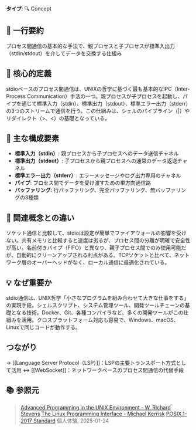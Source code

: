 **タイプ**: 🔍 Concept

## 📝 一行要約
プロセス間通信の基本的な手法で、親プロセスと子プロセスが標準入出力（stdin/stdout）を介してデータを交換する仕組み

## 🎯 核心的定義
stdioベースのプロセス間通信は、UNIXの哲学に基づく最も基本的なIPC（Inter-Process Communication）手法の一つ。親プロセスが子プロセスを起動し、パイプを通じて標準入力（stdin）、標準出力（stdout）、標準エラー出力（stderr）の3つのストリームで通信を行う。この仕組みは、シェルのパイプライン（|）やリダイレクト（>、<）の基礎となっている。

## 🌟 主な構成要素
- **標準入力（stdin）**: 親プロセスから子プロセスへのデータ送信チャネル
- **標準出力（stdout）**: 子プロセスから親プロセスへの通常のデータ返送チャネル
- **標準エラー出力（stderr）**: エラーメッセージやログ出力専用のチャネル
- **パイプ**: プロセス間でデータを受け渡すための単方向通信路
- **バッファリング**: 行バッファリング、完全バッファリング、無バッファリングの3種類

## 🔄 関連概念との違い
ソケット通信と比較して、stdioは設定が簡単でファイアウォールの影響を受けない。共有メモリと比較すると速度は劣るが、プロセス間の分離が明確で安全性が高い。名前付きパイプ（FIFO）と異なり、親子プロセス間でのみ使用可能だが、自動的にクリーンアップされる利点がある。TCPソケットと比べて、ネットワーク層のオーバーヘッドがなく、ローカル通信に最適化されている。

## 💡 なぜ重要か
stdio通信は、UNIX哲学「小さなプログラムを組み合わせて大きな仕事をする」の実現手段。シェルスクリプト、システム管理ツール、開発ツールチェーンの基礎となる技術。Docker、Git、各種コンパイラなど、多くの開発ツールがこの仕組みを活用。クロスプラットフォーム対応も容易で、Windows、macOS、Linuxで同じコードが動作する。

## つながり
→ [[Language Server Protocol（LSP）]]：LSPの主要トランスポート方式として活用
↔ [[WebSocket]]：ネットワークベースのプロセス間通信の代替手段

## 📚 参照元
> [Advanced Programming in the UNIX Environment - W. Richard Stevens](https://www.amazon.co.jp/dp/0321637739)
> [The Linux Programming Interface - Michael Kerrisk](https://man7.org/tlpi/)
> [POSIX.1-2017 Standard](https://pubs.opengroup.org/onlinepubs/9699919799/)
> 個人体験, 2025-01-24